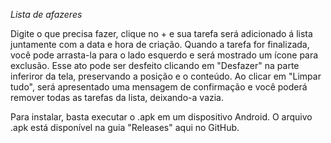 *Lista de afazeres*

Digite o que precisa fazer, clique no + e sua tarefa será adicionado á lista juntamente com a data e hora de criação. Quando a tarefa for finalizada, você pode arrasta-la para o lado esquerdo e será mostrado um ícone para exclusão. Esse ato pode ser desfeito clicando em "Desfazer" na parte inferiror da tela, preservando a posição e o conteúdo.
Ao clicar em "Limpar tudo", será apresentado uma mensagem de confirmação e você poderá remover todas as tarefas da lista, deixando-a vazia.

Para instalar, basta executar o .apk em um dispositivo Android.
O arquivo .apk está disponível na guia "Releases" aqui no GitHub.
